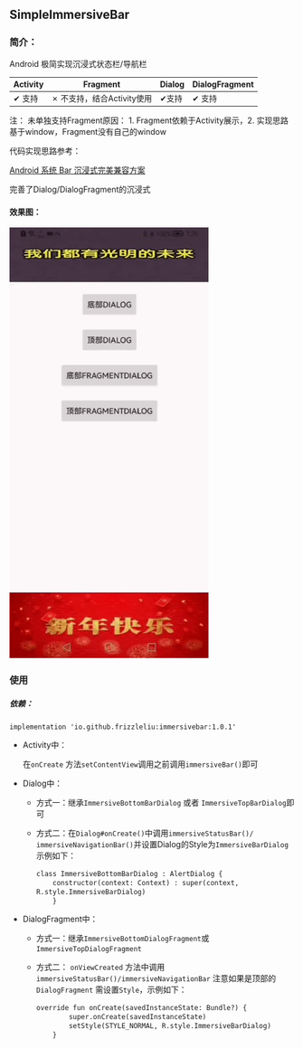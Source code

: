 ## SimpleImmersiveBar

### 简介：

Android 极简实现沉浸式状态栏/导航栏

| Activity      | Fragment                          | Dialog       | DialogFragment |
| ------------- | --------------------------------- | ------------ | -------------- |
| &#10004; 支持 | &#10007; 不支持，结合Activity使用 | &#10004;支持 | &#10004; 支持  |

注： 未单独支持Fragment原因： 1. Fragment依赖于Activity展示，2. 实现思路基于window，Fragment没有自己的window

代码实现思路参考：

[Android 系统 Bar 沉浸式完美兼容方案](https://mp.weixin.qq.com/s/NvmOlJzEkdrJREueIFd_DA)

完善了Dialog/DialogFragment的沉浸式



#### 效果图：

![效果图](https://github.com/FrizzleLiu/simple_immersive_bar/blob/main/app/gif/preview.gif?raw=true)

### 使用

##### 依赖：

```
implementation 'io.github.frizzleliu:immersivebar:1.0.1'
```



- Activity中：

  在`onCreate` 方法`setContentView`调用之前调用`immersiveBar()`即可

- Dialog中：

  - 方式一：继承`ImmersiveBottomBarDialog` 或者 `ImmersiveTopBarDialog`即可

  - 方式二：在`Dialog#onCreate()`中调用`immersiveStatusBar()/ immersiveNavigationBar()`并设置Dialog的Style为`ImmersiveBarDialog`示例如下：

    ```
    class ImmersiveBottomBarDialog : AlertDialog {
        constructor(context: Context) : super(context, R.style.ImmersiveBarDialog)
        }
    ```

    

  

- DialogFragment中：

  - 方式一：继承`ImmersiveBottomDialogFragment`或 `ImmersiveTopDialogFragment`

  - 方式二： `onViewCreated` 方法中调用`immersiveStatusBar()/immersiveNavigationBar` 注意如果是顶部的`DialogFragment` 需设置`Style`，示例如下：

    ```
    override fun onCreate(savedInstanceState: Bundle?) {
            super.onCreate(savedInstanceState)
            setStyle(STYLE_NORMAL, R.style.ImmersiveBarDialog)
        }
    ```

    

